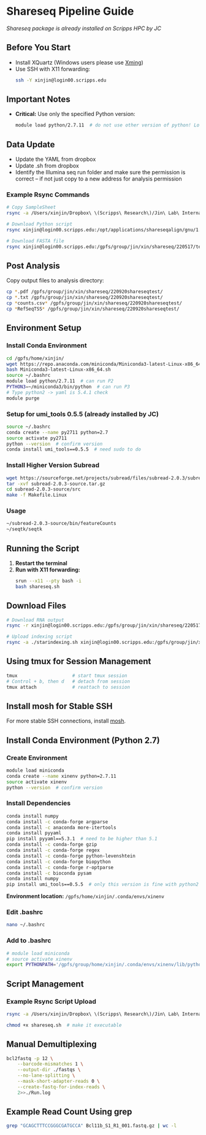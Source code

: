 # Shareseq Pipeline Guide
*Shareseq package is already installed on Scripps HPC by JC*

## Before You Start

- Install XQuartz (Windows users please use [Xming](https://sourceforge.net/projects/xming/))
- Use SSH with X11 forwarding:
  ```bash
  ssh -Y xinjin@login00.scripps.edu
  ```

## Important Notes

- **Critical:** Use only the specified Python version:
  ```bash
  module load python/2.7.11  # do not use other version of python! Low yaml version number
  ```

## Data Update

- Update the YAML from dropbox
- Update .sh from dropbox  
- Identify the Illumina seq run folder and make sure the permission is correct – if not just copy to a new address for analysis permission

### Example Rsync Commands

```bash
# Copy SampleSheet
rsync -a /Users/xinjin/Dropbox\ \(Scripps\ Research\)/Jin\ Lab\ Internal/Xin/scripts/220517shareseq/SampleSheet.csv xinjin@login00.scripps.edu:/gpfs/group/jin/Sequencing/nextseq/copy/220517_VH00464_139_AAC3CG3M5/

# Download Python script
rsync xinjin@login00.scripps.edu:/opt/applications/shareseqalign/gnu/1.0/splitProjects_V4_novaseq_V2.py /Users/xinjin/Dropbox\ \(Scripps\ Research\)/Jin\ Lab\ Internal/Xin/scripts/220531shareseq_test/

# Download FASTA file
rsync xinjin@login00.scripps.edu:/gpfs/group/jin/xin/shareseq/220517/testagain.fa /Users/xinjin/Dropbox\ \(Scripps\ Research\)/Jin\ Lab\ Internal/Xin/scripts/220617_shareseq_zhiyi_analysis
```

## Post Analysis

Copy output files to analysis directory:

```bash
cp *.pdf /gpfs/group/jin/xin/shareseq/220920shareseqtest/
cp *.txt /gpfs/group/jin/xin/shareseq/220920shareseqtest/
cp *counts.csv* /gpfs/group/jin/xin/shareseq/220920shareseqtest/
cp *RefSeqTSS* /gpfs/group/jin/xin/shareseq/220920shareseqtest/
```

## Environment Setup

### Install Conda Environment

```bash
cd /gpfs/home/xinjin/
wget https://repo.anaconda.com/miniconda/Miniconda3-latest-Linux-x86_64.sh
bash Miniconda3-latest-Linux-x86_64.sh 
source ~/.bashrc
module load python/2.7.11  # can run P2
PYTHON3=~/miniconda3/bin/python  # can run P3
# Type python2 -> yaml is 5.4.1 check
module purge
```

### Setup for umi_tools 0.5.5 (already installed by JC)

```bash
source ~/.bashrc
conda create --name py2711 python=2.7
source activate py2711
python --version  # confirm version
conda install umi_tools==0.5.5  # need sudo to do
```

### Install Higher Version Subread

```bash
wget https://sourceforge.net/projects/subread/files/subread-2.0.3/subread-2.0.3-source.tar.gz
tar -xvf subread-2.0.3-source.tar.gz
cd subread-2.0.3-source/src
make -f Makefile.Linux
```

### Usage

```bash
~/subread-2.0.3-source/bin/featureCounts 
~/seqtk/seqtk
```

## Running the Script

1. **Restart the terminal**
2. **Run with X11 forwarding:**
   ```bash
   srun --x11 --pty bash -i 
   bash shareseq.sh 
   ```

## Download Files

```bash
# Download RNA output
rsync -r xinjin@login00.scripps.edu:/gpfs/group/jin/xin/shareseq/220517/output/sp.rna/downloadrna ./

# Upload indexing script
rsync -a ./starindexing.sh xinjin@login00.scripps.edu:/gpfs/group/jin/xin/shareseq/
```

## Using tmux for Session Management

```bash
tmux                    # start tmux session
# Control + b, then d   # detach from session
tmux attach             # reattach to session
```

## Install mosh for Stable SSH

For more stable SSH connections, install [mosh](https://mosh.org/#getting).

## Install Conda Environment (Python 2.7)

### Create Environment

```bash
module load miniconda
conda create --name xinenv python=2.7.11
source activate xinenv
python --version  # confirm version
```

### Install Dependencies

```bash
conda install numpy
conda install -c conda-forge argparse
conda install -c anaconda more-itertools
conda install pyyaml
pip install pyyaml==5.3.1  # need to be higher than 5.1
conda install -c conda-forge gzip
conda install -c conda-forge regex
conda install -c conda-forge python-levenshtein
conda install -c conda-forge biopython
conda install -c conda-forge r-optparse
conda install -c bioconda pysam
conda install numpy
pip install umi_tools==0.5.5  # only this version is fine with python2
```

**Environment location:** `/gpfs/home/xinjin/.conda/envs/xinenv`

### Edit .bashrc

```bash
nano ~/.bashrc
```

### Add to .bashrc

```bash
# module load miniconda
# source activate xinenv
export PYTHONPATH='/gpfs/group/home/xinjin/.conda/envs/xinenv/lib/python2.7/site-packages'
```

## Script Management

### Example Rsync Script Upload

```bash
rsync -a /Users/xinjin/Dropbox\ \(Scripps\ Research\)/Jin\ Lab\ Internal/Xin/scripts/220531shareseq_test/Split_seq_example.sh xinjin@login00.scripps.edu:/gpfs/group/jin/xin/shareseq/test/

chmod +x shareseq.sh  # make it executable
```

## Manual Demultiplexing

```bash
bcl2fastq -p 12 \
    --barcode-mismatches 1 \
    --output-dir ./fastqs \
    --no-lane-splitting \
    --mask-short-adapter-reads 0 \
    --create-fastq-for-index-reads \
    2>>./Run.log
```

## Example Read Count Using grep

```bash
grep "GCAGCTTTCCGGGCGATGCCA" Bcl11b_S1_R1_001.fastq.gz | wc -l
```